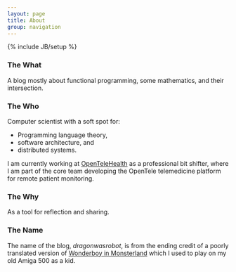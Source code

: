 ```yaml
---
layout: page
title: About
group: navigation
---
```

{% include JB/setup %}

### The What

A blog mostly about functional programming, some mathematics, and their
intersection.

### The Who

Computer scientist with a soft spot for:

- Programming language theory,
- software architecture, and
- distributed systems.

I am currently working at [OpenTeleHealth](http://www.opentelehealth.com/) as a
professional bit shifter, where I am part of the core team developing the
OpenTele telemedicine platform for remote patient monitoring.

### The Why

As a tool for reflection and sharing.

### The Name

The name of the blog, *dragonwasrobot*, is from the ending credit of a poorly
translated version of
[Wonderboy in Monsterland](http://en.wikipedia.org/wiki/Wonder_Boy_in_Monster_Land)
which I used to play on my old Amiga 500 as a kid.
